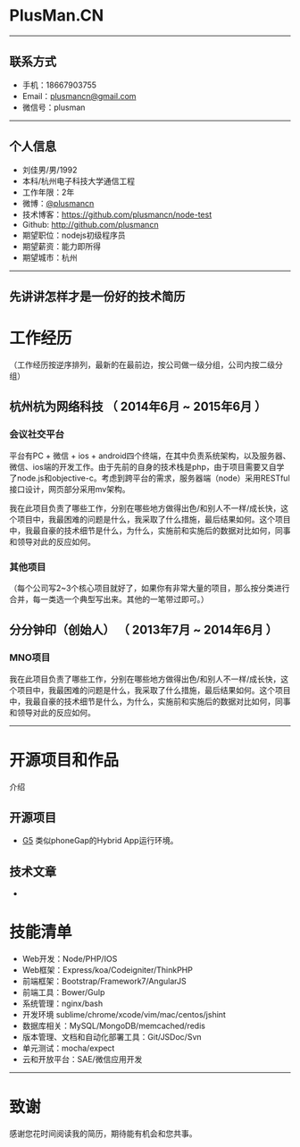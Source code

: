# PlusMan.CN
---

## 联系方式

- 手机：18667903755
- Email：plusmancn@gmail.com
- 微信号：plusman

---

## 个人信息

- 刘佳男/男/1992 
- 本科/杭州电子科技大学通信工程
- 工作年限：2年
- 微博：[@plusmancn](http://weibo.com/plusmancn)
- 技术博客：https://github.com/plusmancn/node-test
- Github: http://github.com/plusmancn
- 期望职位：nodejs初级程序员
- 期望薪资：能力即所得
- 期望城市：杭州

---
## 先讲讲怎样才是一份好的技术简历


# 工作经历
（工作经历按逆序排列，最新的在最前边，按公司做一级分组，公司内按二级分组）

## 杭州杭为网络科技 （ 2014年6月 ~ 2015年6月 ）

### 会议社交平台
平台有PC + 微信 + ios + android四个终端，在其中负责系统架构，以及服务器、微信、ios端的开发工作。由于先前的自身的技术栈是php，由于项目需要又自学了node.js和objective-c。考虑到跨平台的需求，服务器端（node）采用RESTful接口设计，网页部分采用mv架构。


我在此项目负责了哪些工作，分别在哪些地方做得出色/和别人不一样/成长快，这个项目中，我最困难的问题是什么，我采取了什么措施，最后结果如何。这个项目中，我最自豪的技术细节是什么，为什么，实施前和实施后的数据对比如何，同事和领导对此的反应如何。


### 其他项目

（每个公司写2~3个核心项目就好了，如果你有非常大量的项目，那么按分类进行合并，每一类选一个典型写出来。其他的一笔带过即可。）

 
## 分分钟印（创始人） （ 2013年7月 ~ 2014年6月 ）

### MNO项目 
我在此项目负责了哪些工作，分别在哪些地方做得出色/和别人不一样/成长快，这个项目中，我最困难的问题是什么，我采取了什么措施，最后结果如何。这个项目中，我最自豪的技术细节是什么，为什么，实施前和实施后的数据对比如何，同事和领导对此的反应如何。


---

# 开源项目和作品
介绍

## 开源项目
 - [G5](https://github.com/plusmancn/G5.git) 类似phoneGap的Hybrid App运行环境。

## 技术文章


- []()

# 技能清单
- Web开发：Node/PHP/IOS
- Web框架：Express/koa/Codeigniter/ThinkPHP
- 前端框架：Bootstrap/Framework7/AngularJS
- 前端工具：Bower/Gulp
- 系统管理：nginx/bash
- 开发环境  sublime/chrome/xcode/vim/mac/centos/jshint
- 数据库相关：MySQL/MongoDB/memcached/redis
- 版本管理、文档和自动化部署工具：Git/JSDoc/Svn
- 单元测试：mocha/expect
- 云和开放平台：SAE/微信应用开发


---

# 致谢
感谢您花时间阅读我的简历，期待能有机会和您共事。
